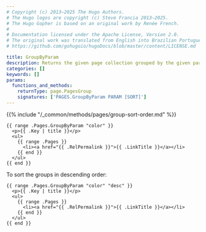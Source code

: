 ```yaml
---
# Copyright (c) 2013–2025 The Hugo Authors.
# The Hugo logos are copyright (c) Steve Francia 2013–2025.
# The Hugo Gopher is based on an original work by Renée French.
#
# Documentation licensed under the Apache License, Version 2.0.
# The original work was translated from English into Brazilian Portuguese.
# https://github.com/gohugoio/hugoDocs/blob/master/content/LICENSE.md

title: GroupByParam
description: Returns the given page collection grouped by the given parameter in ascending order.
categories: []
keywords: []
params:
  functions_and_methods:
    returnType: page.PagesGroup
    signatures: ['PAGES.GroupByParam PARAM [SORT]']
---
```


{{% include "/_common/methods/pages/group-sort-order.md" %}}

```go-html-template
{{ range .Pages.GroupByParam "color" }}
  <p>{{ .Key | title }}</p>
  <ul>
    {{ range .Pages }}
      <li><a href="{{ .RelPermalink }}">{{ .LinkTitle }}</a></li>
    {{ end }}
  </ul>
{{ end }}
```

To sort the groups in descending order:

```go-html-template
{{ range .Pages.GroupByParam "color" "desc" }}
  <p>{{ .Key | title }}</p>
  <ul>
    {{ range .Pages }}
      <li><a href="{{ .RelPermalink }}">{{ .LinkTitle }}</a></li>
    {{ end }}
  </ul>
{{ end }}
```
